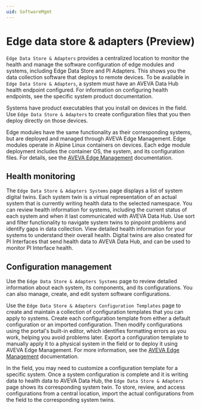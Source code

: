 ```yaml
---
uid: SoftwareMgmt
---
```


# Edge data store & adapters (Preview)

`Edge Data Store & Adapters` provides a centralized location to monitor the health and manage the software configuration of edge modules and systems, including Edge Data Store and PI Adapters. This shows you the data collection software that deploys to remote devices. To be available in `Edge Data Store & Adapters`, a system must have an AVEVA Data Hub health endpoint configured. For information on configuring health endpoints, see the specific system product documentation.

Systems have product executables that you install on devices in the field. Use `Edge Data Store & Adapters` to create configuration files that you then deploy directly on those devices.

Edge modules have the same functionality as their corresponding systems, but are deployed and managed through AVEVA Edge Management. Edge modules operate in Alpine Linux containers on devices. Each edge module deployment includes the container OS, the system, and its configuration files. For details, see the [AVEVA Edge Management](https://docs.aveva.com/bundle/pi-adapter-azure-event-hubs/page/configuration/configuration.html) documentation.

## Health monitoring

The `Edge Data Store & Adapters Systems` page displays a list of system digital twins. Each system twin is a virtual representation of an actual system that is currently writing health data to the selected namespace. You can review health information for systems, including the current status of each system and when it last communicated with AVEVA Data Hub. Use sort and filter functionality to navigate system twins to pinpoint problems and identify gaps in data collection. View detailed health information for your systems to understand their overall health. Digital twins are also created for PI Interfaces that send health data to AVEVA Data Hub, and can be used to monitor PI Interface health. 

## Configuration management

Use the `Edge Data Store & Adapters Systems` page to review detailed information about each system, its components, and its configurations. You can also manage, create, and edit system software configurations.

Use the `Edge Data Store & Adapters Configuration Templates` page to create and maintain a collection of configuration templates that you can apply to systems. Create each configuration template from either a default configuration or an imported configuration. Then modify configurations using the portal's built-in editor, which identifies formatting errors as you work, helping you avoid problems later. Export a configuration template to manually apply it to a physical system in the field or to deploy it using AVEVA Edge Management. For more information, see the [AVEVA Edge Management](https://edgemanagement.connect.aveva.com/help/#/home/665916/10/11) documentation.

In the field, you may need to customize a configuration template for a specific system. Once a system configuration is complete and it is writing data to health data to AVEVA Data Hub, the `Edge Data Store & Adapters` page shows its corresponding system twin. To store, review, and access configurations from a central location, import the actual configurations from the field to the corresponding system twins. 
